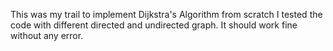 This was my trail to implement Dijkstra's Algorithm from scratch
I tested the code with different directed and undirected graph. It should work fine without any error.